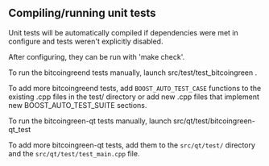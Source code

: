Compiling/running unit tests
------------------------------------

Unit tests will be automatically compiled if dependencies were met in configure
and tests weren't explicitly disabled.

After configuring, they can be run with 'make check'.

To run the bitcoingreend tests manually, launch src/test/test_bitcoingreen .

To add more bitcoingreend tests, add `BOOST_AUTO_TEST_CASE` functions to the existing
.cpp files in the test/ directory or add new .cpp files that
implement new BOOST_AUTO_TEST_SUITE sections.

To run the bitcoingreen-qt tests manually, launch src/qt/test/bitcoingreen-qt_test

To add more bitcoingreen-qt tests, add them to the `src/qt/test/` directory and
the `src/qt/test/test_main.cpp` file.
